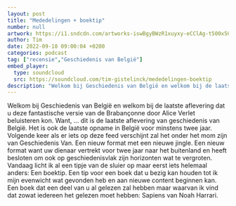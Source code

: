 ```yaml
---
layout: post
title: "Mededelingen + boektip"
number: null
artwork: https://i1.sndcdn.com/artworks-iswBgyBWzR1xuyxy-eCClAg-t500x500.jpg
author: Tim
date: 2022-09-18 09:00:04 +0200
categories: podcast
tag: ["recensie","Geschiedenis van België"]
embed_player:
  type: soundcloud
  src: https://soundcloud.com/tim-gistelinck/mededelingen-boektip
description: "Welkom bij Geschiedenis van België en welkom bij de laatste aflevering dat u deze fantastische versie van de Brabançonne door Alice Verlet beluisteren kon."
---
```

Welkom bij Geschiedenis van België en welkom bij de laatste aflevering dat u deze fantastische versie van de Brabançonne door Alice Verlet beluisteren kon. Want, … dit is de laatste aflevering van geschiedenis van België. Het is ook de laatste opname in België voor minstens twee jaar. Volgende keer als er iets op deze feed verschijnt zal het onder het mom zijn van Geschiedenis Van. Een nieuw format met een nieuwe jingle. Een nieuw format want uw dienaar vertrekt voor twee jaar naar het buitenland en heeft besloten om ook op geschiedenisvlak zijn horizonten wat te vergroten. Vandaag licht ik al een tipje van de sluier op maar eerst iets helemaal anders: Een boektip. Een tip voor een boek dat u bezig kan houden tot ik mijn evenwicht wat gevonden heb en aan nieuwe content beginnen kan. Een boek dat een deel van u al gelezen zal hebben maar waarvan ik vind dat zowat iedereen het gelezen moet hebben: Sapiens van Noah Harrari.